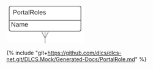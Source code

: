 ![](portalrole.png)

{% include "git+https://github.com/dlcs/dlcs-net.git/DLCS.Mock/Generated-Docs/PortalRole.md" %}
